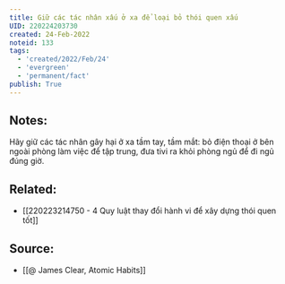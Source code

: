 ```yaml
---
title: Giữ các tác nhân xấu ở xa để loại bỏ thói quen xấu
UID: 220224203730
created: 24-Feb-2022
noteid: 133
tags:
  - 'created/2022/Feb/24'
  - 'evergreen'
  - 'permanent/fact'
publish: True
---
```

## Notes:
Hãy giữ các tác nhân gây hại ở xa tầm tay, tầm mắt: bỏ điện thoại ở bên ngoài phòng làm việc để tập trung, đưa tivi ra khỏi phòng ngủ để đi ngủ đúng giờ.

## Related:
- [[220223214750 - 4 Quy luật thay đổi hành vi để xây dựng thói quen tốt]]

## Source:
- [[@ James Clear, Atomic Habits]]




